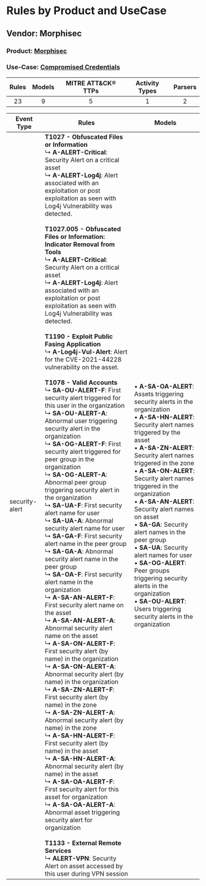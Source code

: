 Rules by Product and UseCase
============================
Vendor: Morphisec
-----------------
### Product: [Morphisec](../ds_morphisec_morphisec.md)
### Use-Case: [Compromised Credentials](../../../../UseCases/uc_compromised_credentials.md)

| Rules | Models | MITRE ATT&CK® TTPs | Activity Types | Parsers |
|:-----:|:------:|:------------------:|:--------------:|:-------:|
|  23   |   9    |         5          |       1        |    2    |

| Event Type     | Rules    | Models    |
| ---- | ---- | ---- |
| security-alert | <b>T1027 - Obfuscated Files or Information</b><br> ↳ <b>A-ALERT-Critical</b>: Security Alert on a critical asset<br> ↳ <b>A-ALERT-Log4j</b>: Alert associated with an exploitation or post exploitation as seen with Log4j Vulnerability was detected.<br><br><b>T1027.005 - Obfuscated Files or Information: Indicator Removal from Tools</b><br> ↳ <b>A-ALERT-Critical</b>: Security Alert on a critical asset<br> ↳ <b>A-ALERT-Log4j</b>: Alert associated with an exploitation or post exploitation as seen with Log4j Vulnerability was detected.<br><br><b>T1190 - Exploit Public Fasing Application</b><br> ↳ <b>A-Log4j-Vul-Alert</b>: Alert for the CVE-2021-44228 vulnerability on the asset.<br><br><b>T1078 - Valid Accounts</b><br> ↳ <b>SA-OU-ALERT-F</b>: First security alert triggered for this user in the organization<br> ↳ <b>SA-OU-ALERT-A</b>: Abnormal user triggering security alert in the organization<br> ↳ <b>SA-OG-ALERT-F</b>: First security alert triggered for peer group in the organization<br> ↳ <b>SA-OG-ALERT-A</b>: Abnormal peer group triggering security alert in the organization<br> ↳ <b>SA-UA-F</b>: First security alert name for user<br> ↳ <b>SA-UA-A</b>: Abnormal security alert name for user<br> ↳ <b>SA-GA-F</b>: First security alert name in the peer group<br> ↳ <b>SA-GA-A</b>: Abnormal security alert name in the peer group<br> ↳ <b>SA-OA-F</b>: First security alert name in the organization<br> ↳ <b>A-SA-AN-ALERT-F</b>: First security alert name on the asset<br> ↳ <b>A-SA-AN-ALERT-A</b>: Abnormal security alert name on the asset<br> ↳ <b>A-SA-ON-ALERT-F</b>: First security alert (by name) in the organization<br> ↳ <b>A-SA-ON-ALERT-A</b>: Abnormal security alert (by name) in the organization<br> ↳ <b>A-SA-ZN-ALERT-F</b>: First security alert (by name) in the zone<br> ↳ <b>A-SA-ZN-ALERT-A</b>: Abnormal security alert (by name) in the zone<br> ↳ <b>A-SA-HN-ALERT-F</b>: First security alert (by name) in the asset<br> ↳ <b>A-SA-HN-ALERT-A</b>: Abnormal security alert (by name) in the asset<br> ↳ <b>A-SA-OA-ALERT-F</b>: First security alert for this asset for organization<br> ↳ <b>A-SA-OA-ALERT-A</b>: Abnormal asset triggering security alert for organization<br><br><b>T1133 - External Remote Services</b><br> ↳ <b>ALERT-VPN</b>: Security Alert on asset accessed by this user during VPN session |  • <b>A-SA-OA-ALERT</b>: Assets triggering security alerts in the organization<br> • <b>A-SA-HN-ALERT</b>: Security alert names triggered by the asset<br> • <b>A-SA-ZN-ALERT</b>: Security alert names triggered in the zone<br> • <b>A-SA-ON-ALERT</b>: Security alert names triggered in the organization<br> • <b>A-SA-AN-ALERT</b>: Security alert names on asset<br> • <b>SA-GA</b>: Security alert names in the peer group<br> • <b>SA-UA</b>: Security alert names for user<br> • <b>SA-OG-ALERT</b>: Peer groups triggering security alerts in the organization<br> • <b>SA-OU-ALERT</b>: Users triggering security alerts in the organization |
